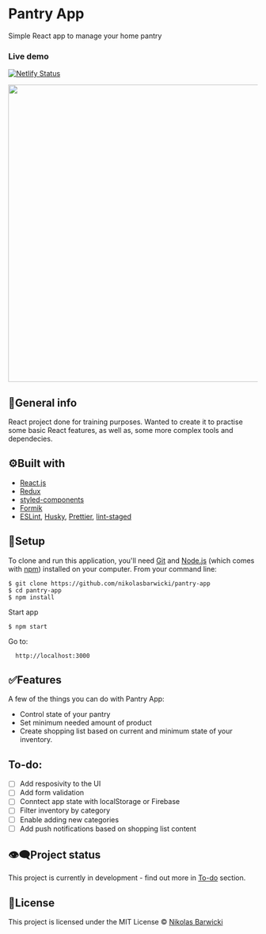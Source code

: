 # Pantry App

Simple React app to manage your home pantry

### Live demo

[![Netlify Status](https://api.netlify.com/api/v1/badges/34b26a26-aca2-4293-a031-d3418b88ef8f/deploy-status)](https://nifty-shirley-c5c6ed.netlify.app/)

<p align="center">
  <img width="600" src="https://i.ibb.co/VBCG1fg/Annotation-2020-04-10-151511.png">
</p>

## 📝General info

React project done for training purposes. Wanted to create it to practise some basic React features, as well as, some more complex tools and dependecies.

## ⚙️Built with

- [React.js](https://reactjs.org/)
- [Redux](https://redux.js.org/)
- [styled-components](https://styled-components.com/)
- [Formik](https://jaredpalmer.com/formik/)
- [ESLint](https://eslint.org/), [Husky](https://www.npmjs.com/package/husky), [Prettier](https://prettier.io/), [lint-staged](https://github.com/okonet/lint-staged)

## 🚀Setup

To clone and run this application, you'll need [Git](https://git-scm.com/) and [Node.js](https://nodejs.org/en/download/) (which comes with [npm](http://npmjs.com/)) installed on your computer. From your command line:

    $ git clone https://github.com/nikolasbarwicki/pantry-app
    $ cd pantry-app
    $ npm install

Start app

    $ npm start

Go to:

      http://localhost:3000

## ✅Features

A few of the things you can do with Pantry App:

- Control state of your pantry
- Set minimum needed amount of product
- Create shopping list based on current and minimum state of your inventory.

## To-do:

- [ ] Add resposivity to the UI
- [ ] Add form validation
- [ ] Conntect app state with localStorage or Firebase
- [ ] Filter inventory by category
- [ ] Enable adding new categories
- [ ] Add push notifications based on shopping list content

## 👁‍🗨Project status

This project is currently in development - find out more in [To-do](#to-do) section.

## 📘License

This project is licensed under the MIT License © [Nikolas Barwicki](https://github.com/nikolasbarwicki)
